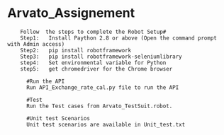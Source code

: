 # Arvato_Assignement

        Follow  the steps to complete the Robot Setup#
        Step1:	 Install Paython 2.8 or above (Open the command prompt with Admin access)
        Step2:	 pip install robotframework
        Step3:	 pip install robotframework-seleniumlibrary
        step4:	 Set environmental variable for Python
        step5:	 get chromedriver for the Chrome browser

          #Run the API 
          Run API_Exchange_rate_cal.py file to run the API

          #Test
          Run the Test cases from Arvato_TestSuit.robot.

          #Unit test Scenarios
          Unit test scenarios are available in Unit_test.txt
